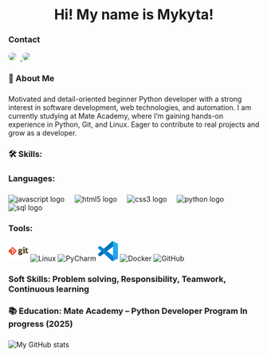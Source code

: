 ###

<h1 align="center">Hi! My name is Mykyta!</h1>

### Contact

<p>

  <a href="https://www.linkedin.com/in/your-profile-link/" target="_blank">
    <img src="https://img.shields.io/badge/LinkedIn-%230077B5.svg?style=for-the-badge&logo=linkedin&logoColor=white" 
         style="border-radius: 12px; margin-right: 8px;" />
  </a>
  <a href="https://t.me/your-telegram" target="_blank">
    <img src="https://img.shields.io/badge/Telegram-%2300ACEE.svg?style=for-the-badge&logo=telegram&logoColor=white" 
         style="border-radius: 12px;" />
  </a>
</p>


###

<h3 align="left">📓 About Me</h3>

###

<p align="left">Motivated and detail-oriented beginner Python developer with a strong interest in software development, web technologies, and automation. I am currently studying at Mate Academy, where I’m gaining hands-on experience in Python, Git, and Linux. Eager to contribute to real projects and grow as a developer.</p>

###

<h3 align="left">🛠️ Skills:</h3>


###

<h3 align="left">Languages:</h3>

###

<div align="left">
  <img src="https://cdn.jsdelivr.net/gh/devicons/devicon/icons/javascript/javascript-original.svg" height="40" alt="javascript logo" />
  <img width="12" />
  <img src="https://cdn.jsdelivr.net/gh/devicons/devicon/icons/html5/html5-original.svg" height="40" alt="html5 logo" />
  <img width="12" />
  <img src="https://cdn.jsdelivr.net/gh/devicons/devicon/icons/css3/css3-original.svg" height="40" alt="css3 logo" />
  <img width="12" />
  <img src="https://skillicons.dev/icons?i=py" height="40" alt="python logo" />
  <img width="12" />
  <img src="https://unifysolutions.net/supportedproduct/microsoft-sql-server/SQL-Databases.svg" height="40" alt="sql logo" />
</div>


### Tools:

<p>
  <img alt="Git" src="https://raw.githubusercontent.com/github/explore/main/topics/git/git.png" width="40" height="40" />
  <img alt="Linux" src="https://upload.wikimedia.org/wikipedia/commons/a/af/Tux.png" width="40" height="40" />
  <img alt="PyCharm" src="https://upload.wikimedia.org/wikipedia/commons/1/1d/PyCharm_Icon.svg" width="40" height="40" />
  <img alt="VS Code" src="https://raw.githubusercontent.com/github/explore/main/topics/visual-studio-code/visual-studio-code.png" width="40" height="40" />
  <img alt="Docker" src="https://cdn.jsdelivr.net/gh/devicons/devicon/icons/docker/docker-original.svg" width="40" height="40" />
  <img alt="GitHub" src="https://encrypted-tbn0.gstatic.com/images?q=tbn:ANd9GcTa8FV8SCzjlNqk2yzFPetRZbY7j258d8-MuA&s" width="40" height="40" />
</p>


###

<h3 align="left">Soft Skills: Problem solving, Responsibility, Teamwork, Continuous learning</h3>

###

<h3 align="left">📚 Education: Mate Academy – Python Developer Program
In progress (2025)</h3>

###

![My GitHub stats](https://github-readme-stats.vercel.app/api?username=ObiHard&show_icons=true&theme=radical)

